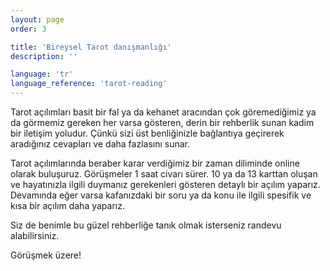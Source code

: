 ```yaml
---
layout: page
order: 3

title: 'Bireysel Tarot danışmanlığı'
description: ''

language: 'tr'
language_reference: 'tarot-reading'
---
```


Tarot açılımları basit bir fal ya da kehanet aracından çok göremediğimiz ya da görmemiz gereken her varsa gösteren, derin bir rehberlik sunan kadim bir iletişim yoludur. Çünkü sizi üst benliğinizle bağlantıya geçirerek aradığınız cevapları ve daha fazlasını sunar.

Tarot açılımlarında beraber karar verdiğimiz bir zaman diliminde online olarak buluşuruz. Görüşmeler 1 saat civarı sürer. 10 ya da 13 karttan oluşan ve hayatınızla ilgili duymanız gerekenleri gösteren detaylı bir açılım yaparız.  Devamında eğer varsa kafanızdaki bir soru ya da konu ile ilgili spesifik ve kısa bir açılım daha yaparız.

Siz de benimle bu güzel rehberliğe tanık olmak isterseniz randevu alabilirsiniz.

Görüşmek üzere!